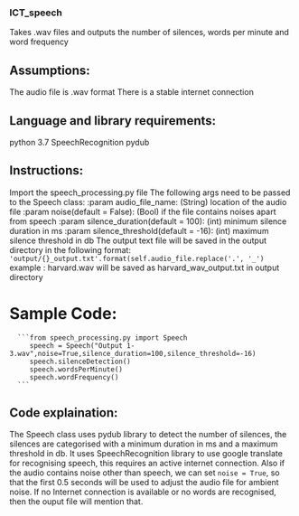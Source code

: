### ICT_speech
Takes .wav files and outputs the number of silences, words per minute and word frequency

## Assumptions:
  The audio file is .wav format
  There is a stable internet connection

## Language and library requirements:
  python 3.7
  SpeechRecognition
  pydub

## Instructions:
  Import the speech_processing.py file
  The following args need to be passed to the Speech class:
    :param audio_file_name: (String) location of the audio file
    :param noise(default = False): (Bool) if the file contains noises apart from speech
    :param silence_duration(default = 100): (int) minimum silence duration in ms
    :param silence_threshold(default = -16): (int) maximum silence threshold in db
  The output text file will be saved in the output directory in the following format:
    ```'output/{}_output.txt'.format(self.audio_file.replace('.', '_')```
    example : harvard.wav will be saved as harvard_wav_output.txt in output directory
  # Sample Code:
      ```from speech_processing.py import Speech
         speech = Speech("Output 1-3.wav",noise=True,silence_duration=100,silence_threshold=-16)
         speech.silenceDetection()
         speech.wordsPerMinute()
         speech.wordFrequency()
      ```
## Code explaination:
  The Speech class uses pydub library to detect the number of silences, the silences are categorised with a minimum duration in ms and a maximum threshold in db.
  It uses SpeechRecognition library to use google translate for recognising speech, this requires an active internet connection.
  Also if the audio contains noise other than speech, we can set ```noise = True```, so that the first 0.5 seconds will be used to adjust the audio file for ambient noise.
  If no Internet connection is available or no words are recognised, then the ouput file will mention that.
  
